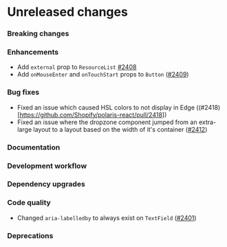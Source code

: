 # Unreleased changes

### Breaking changes

### Enhancements

- Add `external` prop to `ResourceList` [#2408](https://github.com/Shopify/polaris-react/pull/2408)
- Add `onMouseEnter` and `onTouchStart` props to `Button` ([#2409](https://github.com/Shopify/polaris-react/pull/2409))

### Bug fixes

- Fixed an issue which caused HSL colors to not display in Edge ((#2418)[https://github.com/Shopify/polaris-react/pull/2418])
- Fixed an issue where the dropzone component jumped from an extra-large layout to a layout based on the width of it's container ([#2412](https://github.com/Shopify/polaris-react/pull/2412))

### Documentation

### Development workflow

### Dependency upgrades

### Code quality

- Changed `aria-labelledby` to always exist on `TextField` ([#2401](https://github.com/Shopify/polaris-react/pull/2401))

### Deprecations

